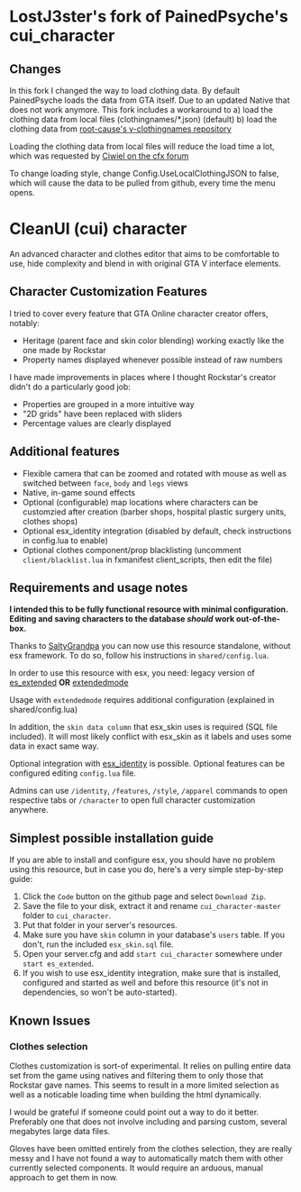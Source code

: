# LostJ3ster's fork of PainedPsyche's cui_character
## Changes
In this fork I changed the way to load clothing data.
By default PainedPsyche loads the data from GTA itself. Due to an updated Native that does not work anymore.
This fork includes a workaround to
 a) load the clothing data from local files (clothingnames/*.json) (default)
 b) load the clothing data from [root-cause's v-clothingnames repository](https://github.com/root-cause/v-clothingnames)

Loading the clothing data from local files will reduce the load time a lot, which was requested by [Ciwiel on the cfx forum](https://forum.cfx.re/t/release-cleanui-cui-character/1914841/899)

To change loading style, change Config.UseLocalClothingJSON to false, which will cause the data to be pulled from github, every time the menu opens. 

# CleanUI (cui) character
An advanced character and clothes editor that aims to be comfortable to use, hide complexity and blend in with original GTA V interface elements.

## Character Customization Features
I tried to cover every feature that GTA Online character creator offers, notably:

* Heritage (parent face and skin color blending) working exactly like the one made by Rockstar
* Property names displayed whenever possible instead of raw numbers

I have made improvements in places where I thought Rockstar's creator didn't do a particularly good job:

* Properties are grouped in a more intuitive way
* "2D grids" have been replaced with sliders
* Percentage values are clearly displayed

## Additional features

* Flexible camera that can be zoomed and rotated with mouse as well as switched between `face`, `body` and `legs` views
* Native, in-game sound effects
* Optional (configurable) map locations where characters can be customzied after creation (barber shops, hospital plastic surgery units, clothes shops)
* Optional esx_identity integration (disabled by default, check instructions in config.lua to enable)
* Optional clothes component/prop blacklisting (uncomment `client/blacklist.lua` in fxmanifest client_scripts, then edit the file)

## Requirements and usage notes
**I intended this to be fully functional resource with minimal configuration. Editing and saving characters to the database *should* work out-of-the-box.**

Thanks to [SaltyGrandpa](https://github.com/SaltyGrandpa) you can now use this resource standalone, without esx framework. To do so, follow his instructions in `shared/config.lua`.

In order to use this resource with esx, you need:
legacy version of [es_extended](https://github.com/esx-framework/es_extended/tree/v1-final) **OR**
[extendedmode](https://github.com/extendedmode/extendedmode)

Usage with `extendedmode` requires additional configuration (explained in shared/config.lua)

In addition, the `skin data column` that esx_skin uses is required (SQL file included).
It will most likely conflict with esx_skin as it labels and uses some data in exact same way.

Optional integration with [esx_identity](https://github.com/esx-framework/esx_identity) is possible.
Optional features can be configured editing `config.lua` file.

Admins can use `/identity`, `/features`, `/style`, `/apparel` commands to open respective tabs or `/character` to open full character customization anywhere.

## Simplest possible installation guide

If you are able to install and configure esx, you should have no problem using this resource, but in case you do, here's a very simple step-by-step guide:

1. Click the `Code` button on the github page and select `Download Zip`.
2. Save the file to your disk, extract it and rename `cui_character-master` folder to `cui_character`.
3. Put that folder in your server's resources.
4. Make sure you have `skin` column in your database's `users` table. If you don't, run the included `esx_skin.sql` file.
5. Open your server.cfg and add `start cui_character` somewhere under `start es_extended`.
6. If you wish to use esx_identity integration, make sure that is installed, configured and started as well and before this resource (it's not in dependencies, so won't be auto-started).

## Known Issues

### Clothes selection
Clothes customization is sort-of experimental. It relies on pulling entire data set from the game using natives and filtering them to only those that Rockstar gave names. This seems to result in a more limited selection as well as a noticable loading time when building the html dynamically.

I would be grateful if someone could point out a way to do it better. Preferably one that does not involve including and parsing custom, several megabytes large data files.

Gloves have been omitted entirely from the clothes selection, they are really messy and I have not found a way to automatically match them with other currently selected components. It would require an arduous, manual approach to get them in now.